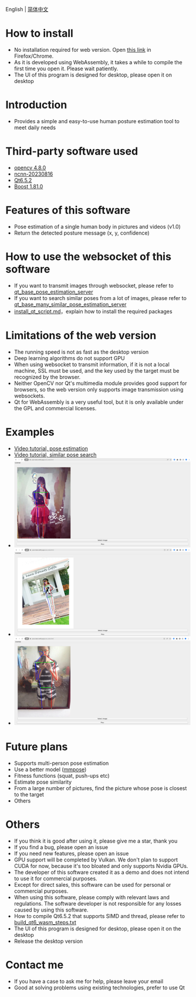 English | [简体中文](./readme_cn.md)

# How to install

- No installation required for web version. Open [this link](https://pose-tasks.netlify.app/pose_tasks.html) in Firefox/Chrome.
- As it is developed using WebAssembly, it takes a while to compile the first time you open it. Please wait patiently.
- The UI of this program is designed for desktop, please open it on desktop

# Introduction

- Provides a simple and easy-to-use human posture estimation tool to meet daily needs

# Third-party software used

- [opencv 4.8.0](https://github.com/opencv/opencv)
- [ncnn-20230816](https://github.com/Tencent/ncnn)
- [Qt6.5.2](https://www.qt.io/)
- [Boost 1.81.0](https://www.boost.org/)

# Features of this software

- Pose estimation of a single human body in pictures and videos (v1.0)
- Return the detected posture message (x, y, confidence)

# How to use the websocket of this software

- If you want to transmit images through websocket, please refer to [qt_base_pose_estimation_server](../python_tools/simple_server/qt_base_pose_estimation_server.py)
- If you want to search similar poses from a lot of images, please refer to [qt_base_many_similar_pose_estimation_server](../python_tools/simple_server/qt_base_many_similar_pose_estimation_server.py)
- [install_qt_script.md](https://github.com/stereomatchingkiss/object_detection_and_alarm/blob/main/install_qt_script.md)，explain how to install the required packages

# Limitations of the web version

- The running speed is not as fast as the desktop version
- Deep learning algorithms do not support GPU
- When using websocket to transmit information, if it is not a local machine, SSL must be used, and the key used by the target must be recognized by the browser.
- Neither OpenCV nor Qt's multimedia module provides good support for browsers, so the web version only supports image transmission using websockets.
- Qt for WebAssembly is a very useful tool, but it is only available under the GPL and commercial licenses.

# Examples

- [Video tutorial, pose estimation](https://www.youtube.com/watch?v=LGUZxGAwyCw)
- [Video tutorial, similar pose search](https://www.youtube.com/watch?v=VJIFm6UnS0I)
- ![example1](./imgs/00.png)
- ![example2](./imgs/01.png)
- ![example3](./imgs/02.png)

# Future plans

- Supports multi-person pose estimation
- Use a better model ([mmpose](https://github.com/open-mmlab/mmpose))
- Fitness functions (squat, push-ups etc)
- Estimate pose similarity
- From a large number of pictures, find the picture whose pose is closest to the target
- Others

# Others

- If you think it is good after using it, please give me a star, thank you
- If you find a bug, please open an issue
- If you need new features, please open an issue
- GPU support will be completed by Vulkan. We don't plan to support CUDA for now, because it's too bloated and only supports Nvidia GPUs.
- The developer of this software created it as a demo and does not intend to use it for commercial purposes.
- Except for direct sales, this software can be used for personal or commercial purposes.
- When using this software, please comply with relevant laws and regulations. The software developer is not responsible for any losses caused by using this software.
- How to compile Qt6.5.2 that supports SIMD and thread, please refer to [build_qt6_wasm_steps.txt](https://github.com/stereomatchingkiss/object_detection_and_alarm/blob/main/build_qt6_wasm_steps.txt)
- The UI of this program is designed for desktop, please open it on the desktop
- Release the desktop version

# Contact me

- If you have a case to ask me for help, please leave your email
- Good at solving problems using existing technologies, prefer to use Qt